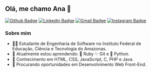 ## Olá, me chamo Ana 👋

[![Github Badge](https://img.shields.io/badge/-Github-000?style=flat-square&logo=Github&logoColor=white&link=https://github.com/anapaulamdb)](https://github.com/anapaulamdb)
[![Linkedin Badge](https://img.shields.io/badge/-LinkedIn-blue?style=flat-square&logo=Linkedin&logoColor=white&link=https://www.linkedin.com/in/anapaulamdb/)](https://www.linkedin.com/in/anapaulamdb/)
[![Gmail Badge](https://img.shields.io/badge/-Gmail-c14438?style=flat&logo=Gmail&logoColor=white&link=mailto:anapaulamdb@gmail.com)](mailto:anapaulamdb@gmail.com)
[![Instagram Badge](https://img.shields.io/badge/-Instagram-purple?style=flat&logo=instagram&logoColor=white&link=https://instagram.com/anapaulamdb_/)](https://instagram.com/anapaulamdb_)

### Sobre mim

- 👩‍💻 Estudante de Engenharia de Software no Instituto Federal de Educação, Ciência e Tecnologia do Amazonas.
- 🌱 Atualmente estou aprendendo: 💎 Ruby ✨ Git e 🐍 Python.
- 🌳 Conhecimento em HTML, CSS, JavaScript, C, PHP e Java.
- 🔭 Procurando oportunidades em Desenvolvimento Web Front-End.


<!--
**anapaulamdb/anapaulamdb** is a ✨ _special_ ✨ repository because its `README.md` (this file) appears on your GitHub profile.

Here are some ideas to get you started:

- 🔭 I’m currently working on ...
- 🌱 I’m currently learning ...
- 👯 I’m looking to collaborate on ...
- 🤔 I’m looking for help with ...
- 💬 Ask me about ...
- 📫 How to reach me: ...
- 😄 Pronouns: ...
- ⚡ Fun fact: ...
-->
